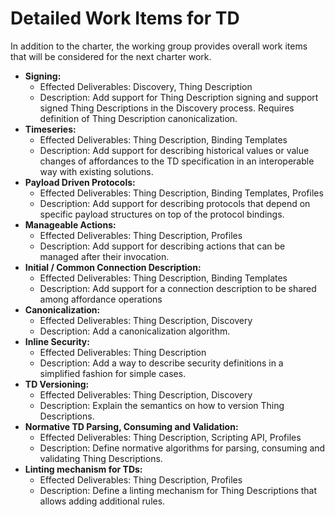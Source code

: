 # Detailed Work Items for TD

In addition to the charter, the working group provides overall work items that will be considered for the next charter work.

- **Signing:**
  - Effected Deliverables: Discovery, Thing Description
  - Description: Add support for Thing Description signing and support signed Thing Descriptions in the Discovery process. Requires definition of Thing Description canonicalization.
- **Timeseries:**
  - Effected Deliverables: Thing Description, Binding Templates
  - Description: Add support for describing historical values or value changes of affordances to the TD specification in an interoperable way with existing solutions.
- **Payload Driven Protocols:**
  - Effected Deliverables: Thing Description, Binding Templates, Profiles
  - Description: Add support for describing protocols that depend on specific payload structures on top of the protocol bindings. 
- **Manageable Actions:**
  - Effected Deliverables: Thing Description, Profiles
  - Description: Add support for describing actions that can be managed after their invocation.
- **Initial / Common Connection Description:**
  - Effected Deliverables: Thing Description, Binding Templates
  - Description: Add support for a connection description to be shared among affordance operations
- **Canonicalization:**
  - Effected Deliverables: Thing Description, Discovery
  - Description: Add a canonicalization algorithm.
- **Inline Security:**
  - Effected Deliverables: Thing Description
  - Description: Add a way to describe security definitions in a simplified fashion for simple cases.
- **TD Versioning:**
  - Effected Deliverables: Thing Description, Discovery
  - Description: Explain the semantics on how to version Thing Descriptions.
- **Normative TD Parsing, Consuming and Validation:**
  - Effected Deliverables: Thing Description, Scripting API, Profiles
  - Description: Define normative algorithms for parsing, consuming and validating Thing Descriptions.
- **Linting mechanism for TDs:**
  - Effected Deliverables: Thing Description, Profiles
  - Description: Define a linting mechanism for Thing Descriptions that allows adding additional rules.
